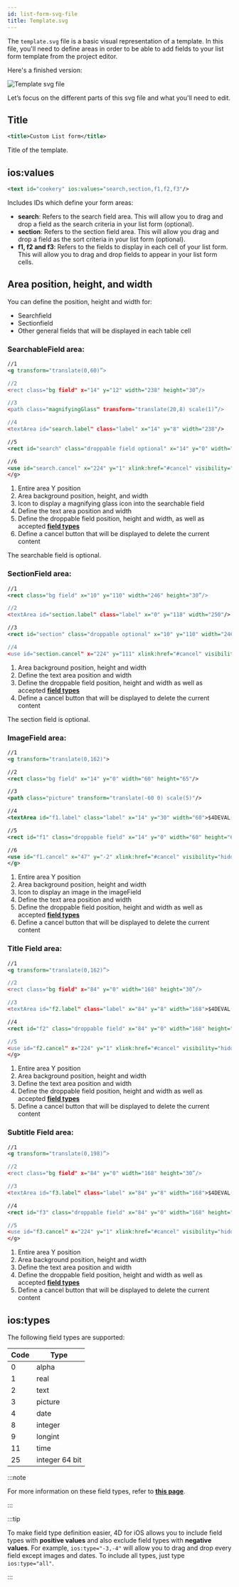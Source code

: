 ```yaml
---
id: list-form-svg-file
title: Template.svg
---
```


The `template.svg` file is a basic visual representation of a template. In this file, you'll need to define areas in order to be able to add fields to your list form template from the project editor.

Here's a finished version:

![Template svg file](img/template-svg-file.png)

Let’s focus on the different parts of this svg file and what you'll need to edit.

## Title

```xml
<title>Custom List form</title>
```

Title of the template.

## ios:values

```xml
<text id="cookery" ios:values="search,section,f1,f2,f3"/>
```

Includes IDs which define your form areas:

* **search**: Refers to the search field area. This will allow you to drag and drop a field as the search criteria in your list form (optional).
* **section**: Refers to the section field area. This will allow you drag and drop a field as the sort criteria in your list form (optional).
* **f1, f2 and f3**: Refers to the fields to display in each cell of your list form. This will allow you to drag and drop fields to appear in your list form cells.

## Area position, height, and width

You can define the position, height and width for:

* Searchfield
* Sectionfield
* Other general fields that will be displayed in each table cell

### SearchableField area:

```svg
//1
<g transform="translate(0,60)”>

//2
<rect class="bg field" x="14" y="12" width="238" height="30”/>

//3
<path class="magnifyingGlass" transform="translate(20,8) scale(1)”/>

//4
<textArea id="search.label" class="label" x="14" y="8" width="238"/>

//5
<rect id="search" class="droppable field optional" x="14" y="0" width="238" height="30" stroke-dasharray="5,2" ios:type="0,1,2,4,8,9,11,25,35"  ios:bind="searchableField"/>

//6
<use id="search.cancel" x="224" y="1" xlink:href="#cancel" visibility="hidden"/>
</g>
```

1. Entire area Y position
2. Area background position, height, and width
3. Icon to display a magnifying glass icon into the searchable field
4. Define the text area position and width
5. Define the droppable field position, height and width, as well as accepted [**field types**](#iostypes)
6. Define a cancel button that will be displayed to delete the current content

The searchable field is optional.


### SectionField area:

```svg
//1
<rect class="bg field" x="10" y="110" width="246" height="30”/>

//2
<textArea id="section.label" class="label" x="0" y="118" width="250"/>

//3
<rect id="section" class="droppable optional" x="10" y="110" width="246" height="30" stroke-dasharray="5,2" ios:type="0,1,2,4,8,9,11,25,35" ios:bind="sectionField”/>

//4
<use id="section.cancel" x="224" y="111" xlink:href="#cancel" visibility="hidden"/>
```

1. Area background position, height and width
2. Define the text area position and width
3. Define the droppable field position, height and width as well as accepted [**field types**](#iostypes)
4. Define a cancel button that will be displayed to delete the current content

The section field is optional.

### ImageField area:

```svg
//1
<g transform="translate(0,162)">

//2
<rect class="bg field" x="14" y="0" width="60" height="65"/>

//3
<path class="picture" transform="translate(-60 0) scale(5)"/>

//4
<textArea id="f1.label" class="label" x="14" y="30" width="60">$4DEVAL(:C991("picture"))</textArea>

//5
<rect id="f1" class="droppable field" x="14" y="0" width="60" height="65" stroke-dasharray="5,2" ios:type="3" ios:bind="fields[0]"/>

//6
<use id="f1.cancel" x="47" y="-2" xlink:href="#cancel" visibility="hidden"/>
</g>
```

1. Entire area Y position
2. Area background position, height and width
3. Icon to display an image in the imageField
4. Define the text area position and width
5. Define the droppable field position, height and width as well as accepted [**field types**](#iostypes)
6. Define a cancel button that will be displayed to delete the current content

### Title Field area:

```svg
//1
<g transform="translate(0,162)”>

//2
<rect class="bg field" x="84" y="0" width="168" height="30”/>

//3
<textArea id="f2.label" class="label" x="84" y="8" width="168">$4DEVAL(:C991("titleField"))</textArea>

//4
<rect id="f2" class="droppable field" x="84" y="0" width="168" height="30" stroke-dasharray="5,2" ios:type="0,1,2,4,8,9,11,25,35" ios:bind="fields[1]”/>

//5
<use id="f2.cancel" x="224" y="1" xlink:href="#cancel" visibility="hidden"/>
</g>
```

1. Entire area Y position
2. Area background position, height and width
3. Define the text area position and width
4. Define the droppable field position, height and width as well as accepted [**field types**](#iostypes)
5. Define a cancel button that will be displayed to delete the current content

### Subtitle Field area:

```svg
//1
<g transform="translate(0,198)”>

//2
<rect class="bg field" x="84" y="0" width="168" height="30”/>

//3
<textArea id="f3.label" class="label" x="84" y="8" width="168">$4DEVAL(:C991("subtitleField"))</textArea>

//4
<rect id="f3" class="droppable field" x="84" y="0" width="168" height="30" stroke-dasharray="5,2" ios:type="0,1,2,4,8,9,11,25,35" ios:bind="fields[2]”/>

//5
<use id="f3.cancel" x="224" y="1" xlink:href="#cancel" visibility="hidden"/>
</g>
```

1. Entire area Y position
2. Area background position, height and width
3. Define the text area position and width
4. Define the droppable field position, height and width as well as accepted [**field types**](#iostypes)
5. Define a cancel button that will be displayed to delete the current content


## ios:types

The following field types are supported:

|Code|Type|
|---|---|
|0|alpha|
|1|real|
|2|text|
|3|picture|
|4|date|
|8|integer|
|9|longint|
|11|time|
|25|integer 64 bit|

:::note

For more information on these field types, refer to [**this page**](https://developer.4d.com/docs/Concepts/data-types.html). 

:::

:::tip

To make field type definition easier, 4D for iOS allows you to include field types with **positive values** and also exclude field types with **negative values**. For example, `ios:type="-3,-4"` will allow you to drag and drop every field except images and dates.
To include all types, just type `ios:type="all"`.

:::